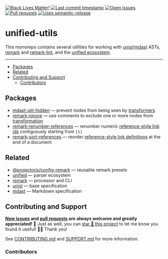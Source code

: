 <!-- prettier-ignore-start -->

<!-- badges-start -->

[![Black Lives Matter!][badge-blm]][link-blm]
[![Last commit timestamp][badge-last-commit]][link-repo]
[![Open issues][badge-issues]][link-issues]
[![Pull requests][badge-pulls]][link-pulls]
[![Uses semantic-release][badge-semantic-release]][link-semantic-release]

<!-- badges-end -->

<!-- prettier-ignore-end -->

# unified-utils

This monorepo contains several utilities for working with [unist][5]/[mdast][6]
ASTs, [remark][7] and [remark-lint][8], and the [unified ecosystem][9].

---

<!-- prettier-ignore-start -->

<!-- remark-ignore-start -->

<!-- START doctoc generated TOC please keep comment here to allow auto update -->

<!-- DON'T EDIT THIS SECTION, INSTEAD RE-RUN doctoc TO UPDATE -->

*   [Packages][1]
*   [Related][2]
*   [Contributing and Support][3]
    *   [Contributors][4]

<!-- END doctoc generated TOC please keep comment here to allow auto update -->

<!-- remark-ignore-end -->

<!-- prettier-ignore-end -->

## Packages

- [mdast-util-hidden][10] — prevent nodes from being seen by [transformers][11]
- [remark-ignore][12] — use comments to exclude one or more nodes from
  [transformation][11]
- [remark-renumber-references][13] — renumber numeric [reference-style link
  ids][14] contiguously starting from `[1]`
- [remark-sort-references][15] — reorder [reference-style link definitions][14]
  at the end of a document

## Related

- [@projectorjs/config-remark][16] — reusable remark presets
- [unified][9] — parser ecosystem
- [remark][7] — processor and CLI
- [unist][5] — base specification
- [mdast][6] — Markdown specification

## Contributing and Support

**[New issues][choose-new-issue] and [pull requests][pr-compare] are always
welcome and greatly appreciated! 🤩** Just as well, you can [star 🌟 this
project][link-repo] to let me know you found it useful! ✊🏿 Thank you!

See [CONTRIBUTING.md][contributing] and [SUPPORT.md][support] for more
information.

### Contributors

<!-- TODO -->

[badge-blm]: https://xunn.at/badge-blm 'Join the movement!'
[link-blm]: https://xunn.at/donate-blm
[link-repo]: https://github.com/xunnamius/unified-utils
[badge-last-commit]:
  https://img.shields.io/github/last-commit/xunnamius/unified-utils
  'Latest commit timestamp'
[badge-issues]:
  https://img.shields.io/github/issues/Xunnamius/unified-utils
  'Open issues'
[link-issues]: https://github.com/Xunnamius/unified-utils/issues?q=
[badge-pulls]:
  https://img.shields.io/github/issues-pr/xunnamius/unified-utils
  'Open pull requests'
[link-pulls]: https://github.com/xunnamius/unified-utils/pulls
[badge-semantic-release]:
  https://img.shields.io/badge/%20%20%F0%9F%93%A6%F0%9F%9A%80-semantic--release-e10079.svg
  'This repo uses semantic-release!'
[link-semantic-release]: https://github.com/semantic-release/semantic-release
[choose-new-issue]: https://github.com/xunnamius/unified-utils/issues/new/choose
[pr-compare]: https://github.com/xunnamius/unified-utils/compare
[contributing]: CONTRIBUTING.md
[support]: .github/SUPPORT.md
[1]: #packages
[2]: #related
[3]: #contributing-and-support
[4]: #contributors
[5]: https://github.com/syntax-tree/unist
[6]: https://github.com/syntax-tree/mdast
[7]: https://github.com/remarkjs
[8]: https://github.com/remarkjs/remark-lint
[9]: https://github.com/unifiedjs
[10]: ./packages/mdast-util-hidden
[11]: https://github.com/unifiedjs/unified#overview
[12]: ./packages/remark-ignore
[13]: ./packages/remark-renumber-references
[14]: https://github.com/remarkjs/remark-reference-links#what-is-this
[15]: ./packages/remark-sort-references
[16]: https://github.com/Xunnamius/projector/blob/main/packages/config-remark
